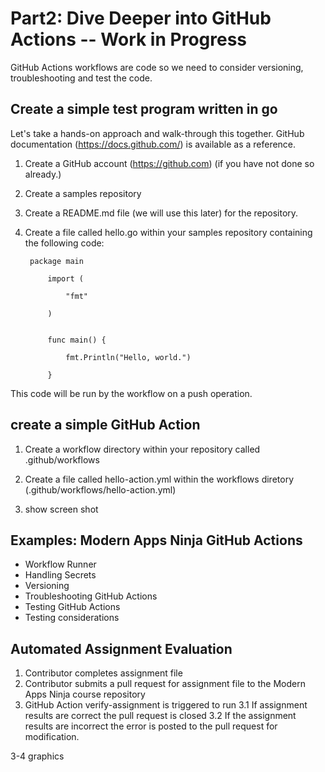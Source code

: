# Part2: Dive Deeper into GitHub Actions -- Work in Progress
GitHub Actions workflows are code so we need to consider versioning, troubleshooting and test the code. 



## Create a simple test program written in go
Let's take a hands-on approach and walk-through this together. GitHub documentation (https://docs.github.com/) is available as a reference.

1. Create a GitHub account (https://github.com) (if you have not done so already.)

2. Create a samples repository 

2. Create a README.md file (we will use this later) for the repository.

3. Create a file called hello.go within your samples repository containing the following code:

   		package main

			import (

				"fmt"

			)


			func main() {

				fmt.Println("Hello, world.")

			}

This code will be run by the workflow on a push operation.

## create a simple GitHub Action
1. Create a workflow directory within your repository called .github/workflows

1. Create a file called hello-action.yml within the workflows diretory (.github/workflows/hello-action.yml)

1. show screen shot 



## Examples: Modern Apps Ninja GitHub Actions
* Workflow Runner
* Handling Secrets
* Versioning
* Troubleshooting GitHub Actions
* Testing GitHub Actions
* Testing considerations


## Automated Assignment Evaluation
1. Contributor completes assignment file
2. Contributor submits a pull request for assignment file to the Modern Apps Ninja course repository
3. GitHub Action verify-assignment is triggered to run
3.1 If assignment results are correct the pull request is closed
3.2 If the assignment results are incorrect the error is posted to the pull request for modification.

3-4 graphics


